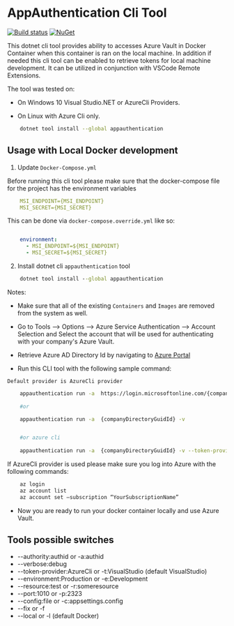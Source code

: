 ﻿# AppAuthentication Cli Tool

[![Build status](https://ci.appveyor.com/api/projects/status/fo9rakj7s7uhs3ij?svg=true)](https://ci.appveyor.com/project/kdcllc/bet-aspnetcore)
[![NuGet](https://img.shields.io/nuget/v/appauthentication.svg)](https://www.nuget.org/packages?q=appauthentication)

This dotnet cli tool provides ability to accesses Azure Vault in Docker Container when this container is ran on the local machine.
In addition if needed this cli tool can be enabled to retrieve tokens for local machine development.
It can be utilized in conjunction with VSCode Remote Extensions.

The tool was tested on:

- On Windows 10 Visual Studio.NET or AzureCli Providers.

- On Linux with Azure Cli only.

```bash
    dotnet tool install --global appauthentication
```

## Usage with Local Docker development

1. Update `Docker-Compose.yml`

Before running this cli tool please make sure that the docker-compose file for the project has the environment variables

```yml
    MSI_ENDPOINT={MSI_ENDPOINT}
    MSI_SECRET={MSI_SECRET}
```

This can be done via `docker-compose.override.yml` like so:

```yml

    environment:
      - MSI_ENDPOINT=${MSI_ENDPOINT}
      - MSI_SECRET=${MSI_SECRET}
```

2. Install dotnet cli `appauthentication` tool

```cmd
    dotnet tool install --global appauthentication
```

Notes:

- Make sure that all of the existing `Containers` and `Images` are removed from the system as well.

- Go to Tools --> Options --> Azure Service Authentication --> Account Selection and Select the account that will be used for authenticating with your company's Azure Vault.

- Retrieve Azure AD Directory Id by navigating to [Azure Portal](https://portal.azure.com/#blade/Microsoft_AAD_IAM/ActiveDirectoryMenuBlade/Properties)

- Run this CLI tool with the following sample command:

`Default provider is AzureCli provider`

```bash
    appauthentication run -a  https://login.microsoftonline.com/{companyDirectoryGuidId} -v
    
    #or

    appauthentication run -a  {companyDirectoryGuidId} -v


    #or azure cli
    
    appauthentication run -a  {companyDirectoryGuidId} -v --token-provider VisualStudio

```

If AzureCli provider is used please make sure you log into Azure with the following commands:

```bash
    az login
    az account list
    az account set –subscription “YourSubscriptionName”
```

- Now you are ready to run your docker container locally and use Azure Vault.

## Tools possible switches

- --authority:authid or -a:authid
- --verbose:debug 
- --token-provider:AzureCli or -t:VisualStudio (default VisualStudio)
- --environment:Production  or -e:Development
- --resource:test or -r:someresource
- --port:1010 or -p:2323
- --config:file or -c:appsettings.config
- --fix or -f
- --local or -l (default Docker)
